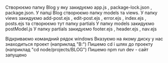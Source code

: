Створюємо папку Blog у яку закидуємо app.js , package-lock.json , package.json.
У папці Blog створюємо папку models та views.
У папку views закидуємо add-post.ejs , edit-post.ejs , error.ejs , index.ejs , posts.ejs та створюємо тут папку partials
У папку models закидуємо postModel.js
У папку partials закидуємо footer.ejs , header.ejs , nav.ejs

Відкриваємо командний рядок windows
Вказуємо на якому диску у нас знаходиться проект (наприклад "B:")
Пишемо cd і шлях до проекту (наприклад "cd node/projects/BLOG")
Пишемо npm run dev - сайт запущено
